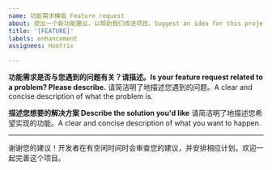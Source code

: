 ```yaml
---
name: 功能需求模版 Feature request
about: 提出一个新功能建议，以帮助我们改进项目。Suggest an idea for this project
title: '[FEATURE]'
labels: enhancement
assignees: Hootrix

---
```


**功能需求是否与您遇到的问题有关？请描述。Is your feature request related to a problem? Please describe.**
请简洁明了地描述您遇到的问题。A clear and concise description of what the problem is.

**描述您想要的解决方案 Describe the solution you'd like**
请简洁明了地描述您希望实现的功能。A clear and concise description of what you want to happen.

---

谢谢您的建议！开发者在有空闲时间时会审查您的建议，并安排相应计划。欢迎一起完善这个项目。
